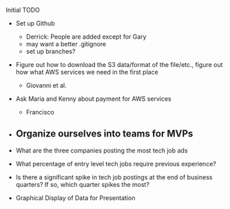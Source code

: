 Initial TODO

- Set up Github
	- Derrick: People are added except for Gary
	- may want a better .gitignore
	- set up branches?
- Figure out how to download the S3 data/format of the file/etc., figure out how what AWS services we need in the first place
	- Giovanni et al.
- Ask Maria and Kenny about payment for AWS services
	- Francisco
- Organize ourselves into teams for MVPs
	- 

- What are the three companies posting the most tech job ads
- What percentage of entry level tech jobs require previous experience?
- Is there a significant spike in tech job postings at the end of business quarters?
If so, which quarter spikes the most?
- Graphical Display of Data for Presentation